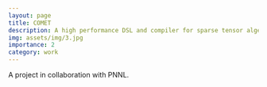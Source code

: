 ```yaml
---
layout: page
title: COMET
description: A high performance DSL and compiler for sparse tensor algebra based on MLIR
img: assets/img/3.jpg
importance: 2
category: work
---
```


A project in collaboration with PNNL.